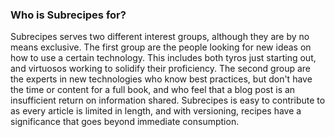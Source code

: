 ### Who is Subrecipes for?

Subrecipes serves two different interest groups, although they are by no means exclusive. The first group are the people looking for new ideas on how to use a certain technology. This includes both tyros just starting out, and virtuosos working to solidify their proficiency. The second group are the experts in new technologies who know best practices, but don't have the time or content for a full book, and who feel that a blog post is an insufficient return on information shared. Subrecipes is easy to contribute to as every article is limited in length, and with versioning, recipes have a significance that goes beyond immediate consumption.
